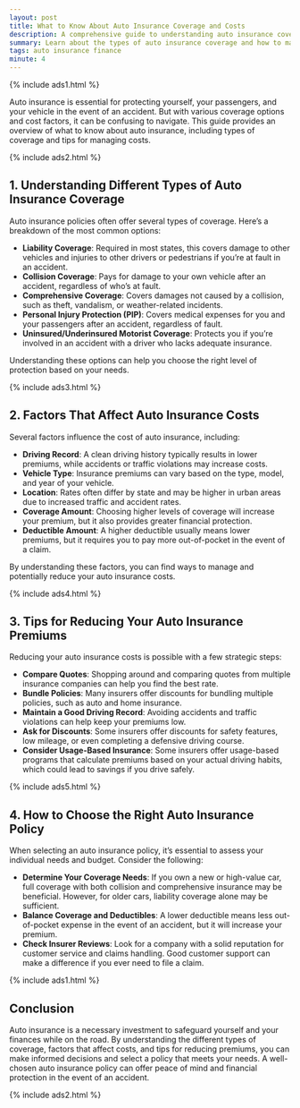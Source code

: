 ```yaml
---
layout: post
title: What to Know About Auto Insurance Coverage and Costs
description: A comprehensive guide to understanding auto insurance coverage and managing costs.
summary: Learn about the types of auto insurance coverage and how to manage your costs effectively.
tags: auto insurance finance
minute: 4
---
```


{% include ads1.html %}

Auto insurance is essential for protecting yourself, your passengers, and your vehicle in the event of an accident. But with various coverage options and cost factors, it can be confusing to navigate. This guide provides an overview of what to know about auto insurance, including types of coverage and tips for managing costs.

{% include ads2.html %}

## 1. Understanding Different Types of Auto Insurance Coverage

Auto insurance policies often offer several types of coverage. Here’s a breakdown of the most common options:

- **Liability Coverage**: Required in most states, this covers damage to other vehicles and injuries to other drivers or pedestrians if you’re at fault in an accident.
- **Collision Coverage**: Pays for damage to your own vehicle after an accident, regardless of who’s at fault.
- **Comprehensive Coverage**: Covers damages not caused by a collision, such as theft, vandalism, or weather-related incidents.
- **Personal Injury Protection (PIP)**: Covers medical expenses for you and your passengers after an accident, regardless of fault.
- **Uninsured/Underinsured Motorist Coverage**: Protects you if you’re involved in an accident with a driver who lacks adequate insurance.

Understanding these options can help you choose the right level of protection based on your needs.

{% include ads3.html %}

## 2. Factors That Affect Auto Insurance Costs

Several factors influence the cost of auto insurance, including:

- **Driving Record**: A clean driving history typically results in lower premiums, while accidents or traffic violations may increase costs.
- **Vehicle Type**: Insurance premiums can vary based on the type, model, and year of your vehicle.
- **Location**: Rates often differ by state and may be higher in urban areas due to increased traffic and accident rates.
- **Coverage Amount**: Choosing higher levels of coverage will increase your premium, but it also provides greater financial protection.
- **Deductible Amount**: A higher deductible usually means lower premiums, but it requires you to pay more out-of-pocket in the event of a claim.

By understanding these factors, you can find ways to manage and potentially reduce your auto insurance costs.

{% include ads4.html %}

## 3. Tips for Reducing Your Auto Insurance Premiums

Reducing your auto insurance costs is possible with a few strategic steps:

- **Compare Quotes**: Shopping around and comparing quotes from multiple insurance companies can help you find the best rate.
- **Bundle Policies**: Many insurers offer discounts for bundling multiple policies, such as auto and home insurance.
- **Maintain a Good Driving Record**: Avoiding accidents and traffic violations can help keep your premiums low.
- **Ask for Discounts**: Some insurers offer discounts for safety features, low mileage, or even completing a defensive driving course.
- **Consider Usage-Based Insurance**: Some insurers offer usage-based programs that calculate premiums based on your actual driving habits, which could lead to savings if you drive safely.

{% include ads5.html %}

## 4. How to Choose the Right Auto Insurance Policy

When selecting an auto insurance policy, it’s essential to assess your individual needs and budget. Consider the following:

- **Determine Your Coverage Needs**: If you own a new or high-value car, full coverage with both collision and comprehensive insurance may be beneficial. However, for older cars, liability coverage alone may be sufficient.
- **Balance Coverage and Deductibles**: A lower deductible means less out-of-pocket expense in the event of an accident, but it will increase your premium.
- **Check Insurer Reviews**: Look for a company with a solid reputation for customer service and claims handling. Good customer support can make a difference if you ever need to file a claim.

{% include ads1.html %}

## Conclusion

Auto insurance is a necessary investment to safeguard yourself and your finances while on the road. By understanding the different types of coverage, factors that affect costs, and tips for reducing premiums, you can make informed decisions and select a policy that meets your needs. A well-chosen auto insurance policy can offer peace of mind and financial protection in the event of an accident.

{% include ads2.html %}
